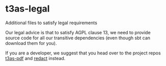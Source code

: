 t3as-legal
==========

Additional files to satisfy legal requirements

Our legal advice is that to satisfy AGPL clause 13, we need to provide source code for all our transitive dependencies (even though sbt can download them for you).

If you are a developer, we suggest that you head over to the project repos [t3as-pdf](https://github.com/NICTA/t3as-pdf) and [redact](https://github.com/NICTA/t3as-redact) instead.
